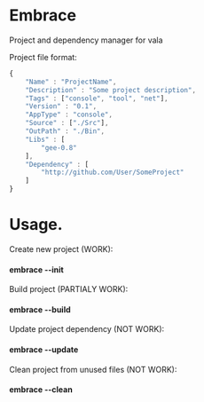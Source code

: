 # Embrace
Project and dependency manager for vala

Project file format:
```javascript
{
    "Name" : "ProjectName",
    "Description" : "Some project description",
    "Tags" : ["console", "tool", "net"],
    "Version" : "0.1",
    "AppType" : "console",
    "Source" : ["./Src"],
    "OutPath" : "./Bin",
    "Libs" : [
        "gee-0.8"
    ],
    "Dependency" : [
        "http://github.com/User/SomeProject"
    ]
}
```

# Usage.

Create new project (WORK): 
#### embrace --init

Build project (PARTIALY WORK):
#### embrace --build

Update project dependency (NOT WORK):
#### embrace --update

Clean project from unused files (NOT WORK):
#### embrace --clean
